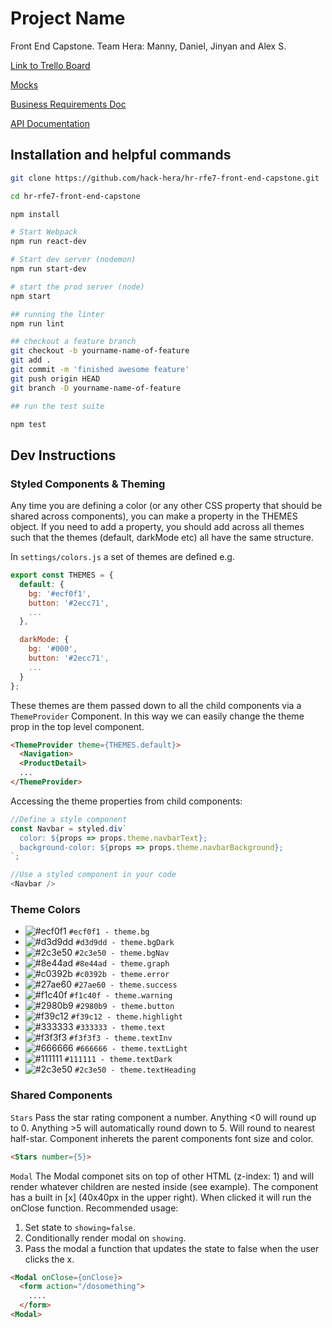 # Project Name

Front End Capstone.  Team Hera: Manny, Daniel, Jinyan and Alex S.

[Link to Trello Board](https://trello.com/b/PS0E1PSC/front-end-capstone)

[Mocks](https://xd.adobe.com/view/e600dc0f-454c-44e3-5075-7872d04189ff-9031/?fullscreen)

[Business Requirements Doc](https://docs.google.com/document/d/1KAqduzY8ae3DYrSoCL1i23qHe95zJRYFulqMk-sGLWY/edit#)

[API Documentation](https://learn-2.galvanize.com/cohorts/3052/blocks/94/content_files/Front%20End%20Capstone/project-atelier-catwalk/API_Overview.md)


## Installation and helpful commands

```bash
git clone https://github.com/hack-hera/hr-rfe7-front-end-capstone.git

cd hr-rfe7-front-end-capstone

npm install

# Start Webpack
npm run react-dev

# Start dev server (nodemon)
npm run start-dev

# start the prod server (node)
npm start

## running the linter
npm run lint

## checkout a feature branch
git checkout -b yourname-name-of-feature
git add .
git commit -m 'finished awesome feature'
git push origin HEAD
git branch -D yourname-name-of-feature

## run the test suite

npm test
```


## Dev Instructions

### Styled Components & Theming

Any time you are defining a color (or any other CSS property that should be shared across components), you can make a property in the THEMES object.  If you need to add a property, you should add across all themes such that the themes (default, darkMode etc) all have the same structure.

In `settings/colors.js` a set of themes are defined e.g.

```javascript
export const THEMES = {
  default: {
    bg: '#ecf0f1',
    button: '#2ecc71',
    ...
  },

  darkMode: {
    bg: '#000',
    button: '#2ecc71',
    ...
  }
};
```

These themes are them passed down to all the child components via a `ThemeProvider` Component.  In this way we can easily change the theme prop in the top level component.

```HTML
<ThemeProvider theme={THEMES.default}>
  <Navigation>
  <ProductDetail>
  ...
</ThemeProvider>

```

Accessing the theme properties from child components:

```javascript
//Define a style component
const Navbar = styled.div`
  color: ${props => props.theme.navbarText};
  background-color: ${props => props.theme.navbarBackground};
`;

//Use a styled component in your code
<Navbar />
```

### Theme Colors

- ![#ecf0f1](https://via.placeholder.com/15/ecf0f1/000000?text=+) `#ecf0f1 - theme.bg`
- ![#d3d9dd](https://via.placeholder.com/15/d3d9dd/000000?text=+) `#d3d9dd - theme.bgDark`
- ![#2c3e50](https://via.placeholder.com/15/2c3e50/000000?text=+) `#2c3e50 - theme.bgNav`
- ![#8e44ad](https://via.placeholder.com/15/8e44ad/000000?text=+) `#8e44ad - theme.graph`
- ![#c0392b](https://via.placeholder.com/15/c0392b/000000?text=+) `#c0392b - theme.error`
- ![#27ae60](https://via.placeholder.com/15/27ae60/000000?text=+) `#27ae60 - theme.success`
- ![#f1c40f](https://via.placeholder.com/15/f1c40f/000000?text=+) `#f1c40f - theme.warning`
- ![#2980b9](https://via.placeholder.com/15/2980b9/000000?text=+) `#2980b9 - theme.button`
- ![#f39c12](https://via.placeholder.com/15/f39c12/000000?text=+) `#f39c12 - theme.highlight`
- ![#333333](https://via.placeholder.com/15/333333/000000?text=+) `#333333 - theme.text`
- ![#f3f3f3](https://via.placeholder.com/15/f3f3f3/000000?text=+) `#f3f3f3 - theme.textInv`
- ![#666666](https://via.placeholder.com/15/666666/000000?text=+) `#666666 - theme.textLight`
- ![#111111](https://via.placeholder.com/15/111111/000000?text=+) `#111111 - theme.textDark`
- ![#2c3e50](https://via.placeholder.com/15/2c3e50/000000?text=+) `#2c3e50 - theme.textHeading`

### Shared Components
`Stars` Pass the star rating component a number.  Anything <0 will round up to 0.  Anything >5 will automatically round down to 5.  Will round to nearest half-star.  Component inherets the parent components font size and color.
```HTML
<Stars number={5}>
```

`Modal` The Modal componet sits on top of other HTML (z-index: 1) and will render whatever children are nested inside (see example).  The component has a built in [x] (40x40px in the upper right).  When clicked it will run the onClose function.  Recommended usage:
1. Set state to `showing=false`.
2. Conditionally render modal on `showing`.
3. Pass the modal a function that updates the state to false when the user clicks the x.

```HTML
<Modal onClose={onClose}>
  <form action="/dosomething">
    ....
  </form>
<Modal>
```
